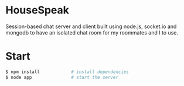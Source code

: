HouseSpeak
==========

Session-based chat server and client built using node.js, socket.io and mongodb to have an isolated chat room for my roommates and I to use.

Start
=====

```bash
$ npm install            # install dependencies
$ node app               # start the server
```
